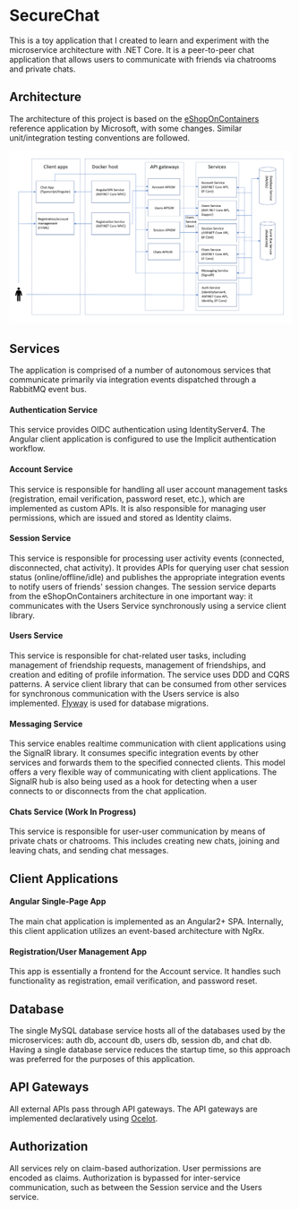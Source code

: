 # SecureChat
This is a toy application that I created to learn and experiment with the microservice architecture with .NET Core. It is a peer-to-peer chat application that allows users to communicate with friends via chatrooms and private chats.

## Architecture
The architecture of this project is based on the [eShopOnContainers](https://github.com/dotnet-architecture/eShopOnContainers) reference application by Microsoft, with some changes. Similar unit/integration testing conventions are followed.

![architecture](architecture_overview.png "Architecture")

## Services
The application is comprised of a number of autonomous services that communicate primarily via integration events dispatched through a RabbitMQ event bus.

#### Authentication Service
This service provides OIDC authentication using IdentityServer4. The Angular client application is configured to use the Implicit authentication workflow.

#### Account Service
This service is responsible for handling all user account management tasks (registration, email verification, password reset, etc.), which are implemented as custom APIs. It is also responsible for managing user permissions, which are issued and stored as Identity claims.

#### Session Service
This service is responsible for processing user activity events (connected, disconnected, chat activity). It provides APIs for querying user chat session status (online/offline/idle) and publishes the appropriate integration events to notify users of friends' session changes. The session service departs from the eShopOnContainers architecture in one important way: it communicates with the Users Service synchronously using a service client library.

#### Users Service
This service is responsible for chat-related user tasks, including management of friendship requests, management of friendships, and creation and editing of profile information. The service uses DDD and CQRS patterns. A service client library that can be consumed from other services for synchronous communication with the Users service is also implemented. [Flyway](https://github.com/flyway/flyway) is used for database migrations.

#### Messaging Service
This service enables realtime communication with client applications using the SignalR library. It consumes specific integration events by other services and forwards them to the specified connected clients. This model offers a very flexible way of communicating with client applications. The SignalR hub is also being used as a hook for detecting when a user connects to or disconnects from the chat application.

#### Chats Service (Work In Progress)
This service is responsible for user-user communication by means of private chats or chatrooms. This includes creating new chats, joining and leaving chats, and sending chat messages.

## Client Applications

#### Angular Single-Page App
The main chat application is implemented as an Angular2+ SPA. Internally, this client application utilizes an event-based architecture with NgRx.

#### Registration/User Management App
This app is essentially a frontend for the Account service. It handles such functionality as registration, email verification, and password reset.

## Database
The single MySQL database service hosts all of the databases used by the microservices: auth db, account db, users db, session db, and chat db. Having a single database service reduces the startup time, so this approach was preferred for the purposes of this application.

## API Gateways
All external APIs pass through API gateways. The API gateways are implemented declaratively using [Ocelot](https://github.com/ThreeMammals/Ocelot).

## Authorization
All services rely on claim-based authorization. User permissions are encoded as claims. Authorization is bypassed for inter-service communication, such as between the Session service and the Users service.